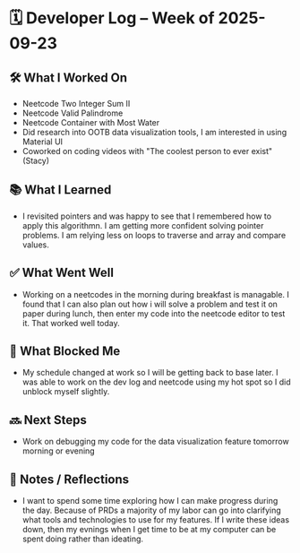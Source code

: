 # 🗓️ Developer Log – Week of 2025-09-23

## 🛠 What I Worked On
- Neetcode Two Integer Sum II
- Neetcode Valid Palindrome
- Neetcode Container with Most Water
- Did research into OOTB data visualization tools, I am interested in using Material UI 
- Coworked on coding videos with "The coolest person to ever exist" (Stacy)

## 📚 What I Learned
- I revisited pointers and was happy to see that I remembered how to apply this algorithmn. I am getting more confident solving pointer problems. I am relying less on loops to traverse and array and compare values. 

## ✅ What Went Well
- Working on a neetcodes in the morning during breakfast is managable. I found that I can also plan out how i will solve a problem and test it on paper during lunch, then enter my code into the neetcode editor to test it. That worked well today. 

## 🚧 What Blocked Me
- My schedule changed at work so I will be getting back to base later. I was able to work on the dev log and neetcode using my hot spot so I did unblock myself slightly. 

## 🔜 Next Steps
- Work on debugging my code for the data visualization feature tomorrow morning or evening

## 📝 Notes / Reflections
- I want to spend some time exploring how I can make progress during the day. Because of PRDs a majority of my labor can go into clarifying what tools and technologies to use for my features. If I write these ideas down, then my evnings when I get time to be at my computer can be spent doing rather than ideating. 
